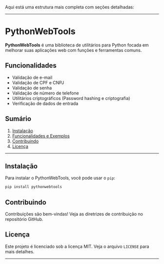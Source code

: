 Aqui está uma estrutura mais completa com seções detalhadas:

---

# PythonWebTools

**PythonWebTools** é uma biblioteca de utilitários para Python focada em melhorar suas aplicações web com funções e ferramentas comuns.

## Funcionalidades

- Validação de e-mail
- Validação de CPF e CNPJ
- Validação de senha
- Validação de número de telefone
- Utilitários criptográficos (Password hashing e criptografia)
- Verificação de dados de entrada

## Sumário

1. [Instalação](#instalação)
2. [Funcionalidades e Exemplos](usage_examples.md)
3. [Contribuindo](#contribuindo)
4. [Licença](#licença)

---

## Instalação

Para instalar o PythonWebTools, você pode usar o `pip`:

```bash
pip install pythonwebtools
```

## Contribuindo

Contribuições são bem-vindas! Veja as diretrizes de contribuição no repositório GitHub.

## Licença

Este projeto é licenciado sob a licença MIT. Veja o arquivo `LICENSE` para mais detalhes.

---
